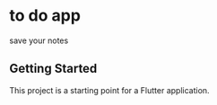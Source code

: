 # to do app

save your notes

## Getting Started

This project is a starting point for a Flutter application.


